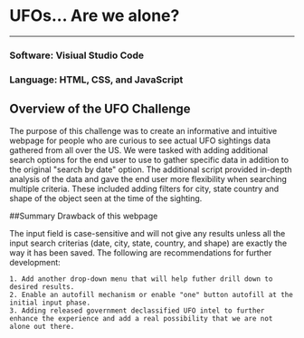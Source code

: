 # UFOs... Are we alone?

---------------------------------------
### Software: Visiual Studio Code 
### Language: HTML, CSS, and JavaScript

## Overview of the UFO Challenge
The purpose of this challenge was to create an informative and intuitive webpage for people who are curious to see actual UFO sightings data gathered from all over the US. We were tasked with adding additional search options for the end user to use to gather specific data in addition to the original "search by date" option. The additional script provided in-depth analysis of the data and gave the end user more flexibility when searching multiple criteria. These included adding filters for city, state country and shape of the object seen at the time of the sighting. 

##Summary
  Drawback of this webpage

  The input field is case-sensitive and will not give any results unless all the input search criterias (date, city, state, country, and shape) are exactly the way it has been saved.
  The following are recommendations for further development:

    1. Add another drop-down menu that will help futher drill down to desired results.
    2. Enable an autofill mechanism or enable "one" button autofill at the initial input phase. 
    3. Adding released government declassified UFO intel to further enhance the experience and add a real possibility that we are not alone out there.
